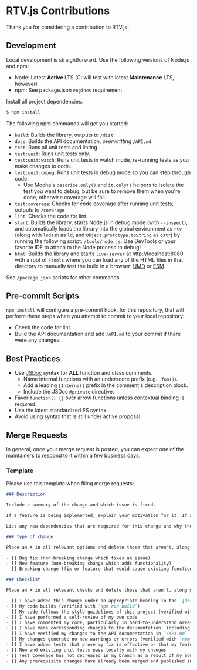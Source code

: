 # RTV.js Contributions

Thank you for considering a contribution to RTV.js!

## Development

Local development is straightforward. Use the following versions of Node.js and npm:

*   Node: Latest __Active__ LTS (CI will test with latest __Maintenance__ LTS, however)
*   npm: See package.json `engines` requirement

Install all project dependencies:

```bash
$ npm install
```

The following npm commands will get you started:

*   `build`: Builds the library, outputs to `/dist`
*   `docs`: Builds the API documentation, _overwritting_ `/API.md`
*   `test`: Runs all unit tests and linting.
*   `test:unit`: Runs unit tests only.
*   `test:unit:watch`: Runs unit tests in watch mode, re-running tests as you make changes to code.
*   `test:unit:debug`: Runs unit tests in debug mode so you can step through code.
    *   Use Mocha's `describe.only()` and `it.only()` helpers to isolate the test you want to debug, but be sure to remove them when you're done, otherwise coverage will fail.
*   `test:coverage`: Checks for code coverage after running unit tests, outputs to `/coverage`
*   `lint`: Checks the code for lint.
*   `start`: Builds the library, starts Node.js in debug mode (with `--inspect`), and automatically loads the library into the global environment as `rtv` (along with `lodash` as `ld`, and `Object.prototype.toString` as `ostr`) by running the following script: `/tools/node.js`. Use DevTools or your favorite IDE to attach to the Node process to debug!
*   `html`: Builds the library and starts `live-server` at http://localhost:8080 with a root of `/tools` where you can load any of the HTML files in that directory to manually test the build in a browser: [UMD](http://localhost:8080/rtvjs-umd.html) or [ESM](http://localhost:8080/rtvjs-esm.html).

See `/package.json` scripts for other commands.

## Pre-commit Scripts

`npm install` will configure a pre-commit hook, for this repository, that will perform these steps when you attempt to commit to your local repository:

*   Check the code for lint.
*   Build the API documentation and add `/API.md` to your commit if there were any changes.

## Best Practices

*   Use [JSDoc](http://usejsdoc.org/) syntax for __ALL__ function and class comments.
    *   Name internal functions with an underscore prefix (e.g. `_foo()`).
    *   Add a leading `[Internal]` prefix in the comment's description block.
    *   Include the JSDoc `@private` directive.
*   Favor `function() {}` over arrow functions unless contextual binding is required.
*   Use the latest standardized ES syntax.
*   Avoid using syntax that is still under active proposal.

## Merge Requests

In general, once your merge request is posted, you can expect one of the maintainers to respond to it within a few business days.

### Template

Please use this template when filing merge requests:

```markdown
### Description

Include a summary of the change and which issue is fixed.

If a feature is being implemented, explain your motivation for it. If a bug is being fixed, explain steps to reproduce it.

List any new dependencies that are required for this change and why they are needed (if it isn't obvious).

### Type of change

Place an X in all relevant options and delete those that aren't, along with this note.

- [] Bug fix (non-breaking change which fixes an issue)
- [] New feature (non-breaking change which adds functionality)
- [] Breaking change (fix or feature that would cause existing functionality to no longer work as expected)

### Checklist

Place an X in all relevant checks and delete those that aren't, along with this note.

- [] I have added this change under an appropriate heading in the `[Unreleased]` section of the `/CHANGELOG.md`
- [] My code builds (verified with `npm run build`)
- [] My code follows the style guidelines of this project (verified with `npm run lint`)
- [] I have performed a self-review of my own code
- [] I have commented my code, particularly in hard-to-understand areas
- [] I have made corresponding changes to the documentation, including the `/README.md`
- [] I have verified my changes to the API documentation in `/API.md` (cross-reference links in particular, verified _in part_ with `npm run docs`)
- [] My changes generate no new warnings or errors (verified with `npm test`)
- [] I have added tests that prove my fix is effective or that my feature works
- [] New and existing unit tests pass locally with my changes
- [] Test coverage has not decreased in my branch as a result of my additions
- [] Any prerequisite changes have already been merged and published in upstream modules
```

